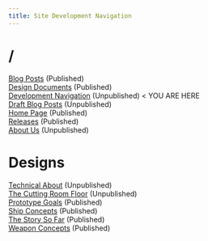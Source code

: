 ```yaml
---
title: Site Development Navigation
---
```


# /

[Blog Posts](blog)  (Published)  
[Design Documents](design)  (Published)  
[Development Navigation](dev-nav)  (Unpublished) < YOU ARE HERE  
[Draft Blog Posts](drafts)  (Unpublished)  
[Home Page](index)  (Published)  
[Releases](release)  (Published)  
[About Us](who)  (Unpublished)

# Designs

[Technical About](designs/about)  (Unpublished)  
[The Cutting Room Floor](designs/cutting-room)  (Unpublished)  
[Prototype Goals](prototype)  (Published)  
[Ship Concepts](designs/ships)  (Published)  
[The Story So Far](designs/story)   (Published)  
[Weapon Concepts](weapons)  (Published)  

